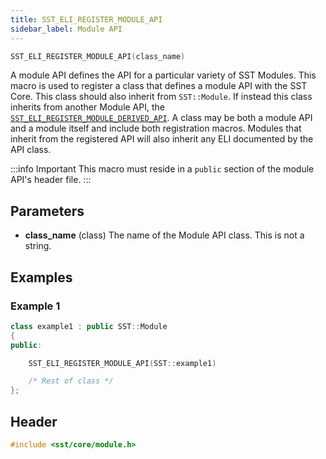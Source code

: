 ```yaml
---
title: SST_ELI_REGISTER_MODULE_API
sidebar_label: Module API
---
```


```cpp
SST_ELI_REGISTER_MODULE_API(class_name)
```

A module API defines the API for a particular variety of SST Modules. This macro is used to register a class that defines a module API with the SST Core. This class should also inherit from `SST::Module`. If instead this class inherits from another Module API, the [`SST_ELI_REGISTER_MODULE_DERIVED_API`](sst_eli_register_module_derived_api). A class may be both a module API and a module itself and include both registration macros. Modules that inherit from the registered API will also inherit any ELI documented by the API class.

:::info Important
This macro must reside in a `public` section of the module API's header file.
:::


## Parameters

* **class_name** (class) The name of the Module API class. This is not a string.

## Examples

### Example 1
```cpp
class example1 : public SST::Module
{
public:

    SST_ELI_REGISTER_MODULE_API(SST::example1)

    /* Rest of class */
};
```

## Header
```cpp
#include <sst/core/module.h>
```
